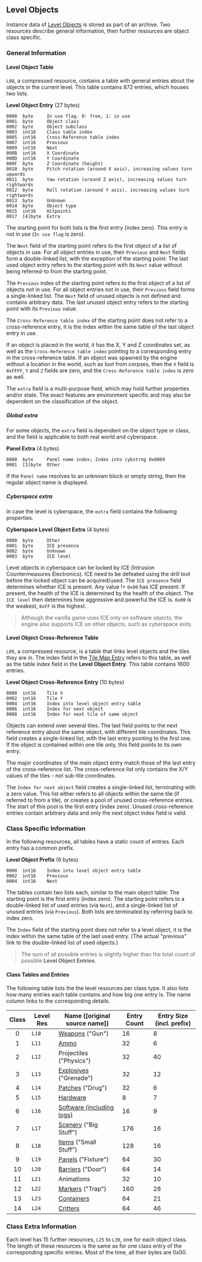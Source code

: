 ## Level Objects

Instance data of [Level Objects](../levelObjects/index.md) is stored as part of an archive. Two resources describe general information, then further resources are object class specific.

### General Information

#### Level Object Table

```L08```, a compressed resource, contains a table with general entries about the objects in the current level.
This table contains 872 entries, which houses two lists.

**Level Object Entry** (27 bytes)

    0000  byte     In use flag. 0: free, 1: in use
    0001  byte     Object class
    0002  byte     Object subclass
    0003  int16    Class table index
    0005  int16    Cross-Reference table index
    0007  int16    Previous
    0009  int16    Next
    000B  int16    X Coordinate
    000D  int16    Y Coordinate
    000F  byte     Z Coordinate (height)
    0010  byte     Pitch rotation (around X axis), increasing values turn upwards
    0011  byte     Yaw rotation (around Z axis), increasing values turn rightwards
    0012  byte     Roll rotation (around Y axis), increasing values turn rightwards
    0013  byte     Unknown
    0014  byte     Object type
    0015  int16    Hitpoints
    0017  [4]byte  Extra

The starting point for both lists is the first entry (index zero). This entry is not in use (```In use flag``` is zero).

The ```Next``` field of the starting point refers to the first object of a list of objects in use. For all object entries in use,
their ```Previous``` and ```Next``` fields form a double-linked list, with the exception of the starting point:
The last used object entry refers to the starting point with its ```Next``` value without being referred-to from the starting point.

The ```Previous``` index of the starting point refers to the first object of a list of objects not in use.
For all object entries not in use, their ```Previous``` field forms a single-linked list.
The ```Next``` field of unused objects is not defined and contains arbitrary data.
The last unused object entry refers to the starting point with its ```Previous``` value.

The ```Cross-Reference table index``` of the starting point does not refer to a cross-reference entry, it is the index within the same table of the last object entry in use.

If an object is placed in the world, it has the X, Y and Z coordinates set, as well as the ```Cross-Reference table index``` pointing to a corresponding entry in the cross-reference table.
If an object was spawned by the engine without a location in the world, such as loot from corpses,
then the ```X``` field is ```0xFFFF```, ```Y``` and ```Z``` fields are zero, and the ```Cross-Reference table index``` is zero as well.

The ```extra``` field is a multi-purpose field, which may hold further properties and/or state. The exact features are environment specific and may also be dependent on the classification of the object.

##### Global extra

For some objects, the ```extra``` field is dependent on the object type or class, and the field is applicable to both real world and cyberspace.

**Panel Extra** (4 bytes)

    0000  byte     Panel name index; Index into cybstrng 0x0869
    0001  [3]byte  Other

If the ```Panel name``` resolves to an unknown block or empty string, then the regular object name is displayed.

##### Cyberspace extra

In case the level is cyberspace, the ```extra``` field contains the following properties.

**Cyberspace Level Object Extra** (4 bytes)

    0000  byte     Other
    0001  byte     ICE presence
    0002  byte     Unknown
    0003  byte     ICE level

Level objects in cyberspace can be locked by ICE (Intrusion Countermeasures Electronics). ICE need to be defeated using the drill tool before the locked object can be acquired/used. The ```ICE presence``` field determines whether ICE is present. Any value != ```0x00``` has ICE present.
If present, the health of the ICE is determined by the health of the object.
The ```ICE level``` then determines how aggressive and powerful the ICE is. ```0x00``` is the weakest, ```0xFF``` is the highest.

> Although the vanilla game uses ICE only on software objects, the engine also supports ICE on other objects, such as cyberspace exits.

#### Level Object Cross-Reference Table

```L09```, a compressed resource, is a table that links level objects and the tiles they are in. The index field in the [Tile Map Entry](mapInformation.md) refers to this table, as well as the table index field in the **Level Object Entry**. This table contains 1600 entries.

**Level Object Cross-Reference Entry** (10 bytes)

    0000  int16    Tile X
    0002  int16    Tile Y
    0004  int16    Index into level object entry table
    0006  int16    Index for next object
    0008  int16    Index for next tile of same object

Objects can extend over several tiles. The last field points to the next reference entry about the same object, with different tile coordinates.
This field creates a single-linked list, with the last entry pointing to the first one.
If the object is contained within one tile only, this field points to its own entry.

The major coordinates of the main object entry match those of the last entry of the cross-reference list. The cross-reference list only contains the X/Y values of the tiles - not sub-tile coordinates.

The ```Index for next object``` field creates a single-linked list, terminating with a zero value.
This list either refers to all objects within the same tile (if referred to from a tile), or creates a pool of unused cross-reference entries. The start of this pool is the first entry (index zero).
Unused cross-reference entries contain arbitrary data and only the next object index field is valid.

### Class Specific Information

In the following resources, all tables have a static count of entries. Each entry has a common prefix.

**Level Object Prefix** (6 bytes)

    0000  int16    Index into level object entry table
    0002  int16    Previous
    0004  int16    Next

The tables contain two lists each, similar to the main object table:
The starting point is the first entry (index zero). The starting point refers to a double-linked list of used entries (via ```Next```), and a single-linked list of unused entries (via ```Previous```). Both lists are terminated by referring back to index zero.

The ```Index``` field of the starting point does not refer to a level object, it is the index within the same table of the last used entry. (The actual "previous" link to the double-linked list of used objects.)

> The sum of all possible entries is slightly higher than the total count of possible **Level Object Entries**.

#### Class Tables and Entries

The following table lists the the level resources per class type. It also lists how many entries each table contains and how big one entry is.
The name column links to the corresponding details.

| Class | Level Res   | Name ([original source name])             | Entry Count | Entry Size (incl. prefix) |
|:-----:|-------------|-------------------------------------------|-------------|---------------------------|
|   0   | ```L10```   | [Weapons][L10] ("Gun")                    | 16          | 8                         |
|   1   | ```L11```   | [Ammo][L11]                               | 32          | 6                         |
|   2   | ```L12```   | Projectiles ("Physics")                   | 32          | 40                        |
|   3   | ```L13```   | [Explosives][L13] ("Grenade")             | 32          | 12                        |
|   4   | ```L14```   | [Patches][L14] ("Drug")                   | 32          | 6                         |
|   5   | ```L15```   | [Hardware][L15]                           | 8           | 7                         |
|   6   | ```L16```   | [Software (including logs)][L16]          | 16          | 9                         |
|   7   | ```L17```   | [Scenery][L17] ("Big Stuff")              | 176         | 16                        |
|   8   | ```L18```   | [Items][L18] ("Small Stuff")              | 128         | 16                        |
|   9   | ```L19```   | [Panels][L19] ("Fixture")                 | 64          | 30                        |
|   10  | ```L20```   | [Barriers][L20] ("Door")                  | 64          | 14                        |
|   11  | ```L21```   | Animations                                | 32          | 10                        |
|   12  | ```L22```   | [Markers][L22] ("Trap")                   | 160         | 28                        |
|   13  | ```L23```   | [Containers][L23]                         | 64          | 21                        |
|   14  | ```L24```   | [Critters][L24]                           | 64          | 46                        |


[L10]: ../levelObjects/00_Weapons/levelWeaponEntry.md
[L11]: ../levelObjects/01_AmmoClips/levelAmmoClipEntry.md
[L13]: ../levelObjects/03_Explosives/levelExplosiveEntry.md
[L14]: ../levelObjects/04_Patches/levelPatchEntry.md
[L15]: ../levelObjects/05_Hardware/levelHardwareEntry.md
[L16]: ../levelObjects/06_Software/levelSoftwareEntry.md
[L17]: ../levelObjects/07_Scenery/levelSceneryEntry.md
[L18]: ../levelObjects/08_Items/levelItemEntry.md
[L19]: ../levelObjects/09_Panels/levelPanelEntry.md
[L20]: ../levelObjects/10_Barriers/levelBarrierEntry.md
[L22]: ../levelObjects/12_Markers/levelMarkerEntry.md
[L23]: ../levelObjects/13_Containers/levelContainerEntry.md
[L24]: ../levelObjects/14_Critters/levelCritterEntry.md

### Class Extra Information

Each level has 15 further resources, ```L25``` to ```L39```, one for each object class. The length of these resources is the same as for one class entry of the corresponding specific entries. Most of the time, all their bytes are 0x00.
